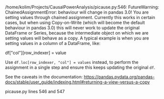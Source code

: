 /home/kolim/Projects/CausalPowerAnalysis/picause.py:546: FutureWarning: ChainedAssignmentError: behaviour will change in pandas 3.0!
You are setting values through chained assignment. Currently this works in certain cases, but when using Copy-on-Write (which will become the default behaviour in pandas 3.0) this will never work to update the original DataFrame or Series, because the intermediate object on which we are setting values will behave as a copy.
A typical example is when you are setting values in a column of a DataFrame, like:

df["col"][row_indexer] = value

Use `df.loc[row_indexer, "col"] = values` instead, to perform the assignment in a single step and ensure this keeps updating the original `df`.

See the caveats in the documentation: https://pandas.pydata.org/pandas-docs/stable/user_guide/indexing.html#returning-a-view-versus-a-copy

picause.py lines 546 and 547